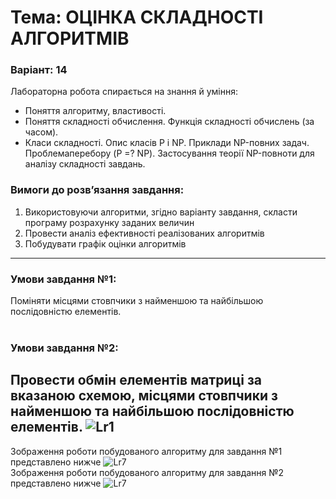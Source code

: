 # Тема: ОЦІНКА СКЛАДНОСТІ АЛГОРИТМІВ
### Варіант: 14

Лабораторна робота спирається на знання й уміння: 
- Поняття алгоритму, властивості. 
- Поняття складності обчислення. Функція складності обчислень (за часом). 
- Класи складності. Опис класів P і NP. Приклади NP-повних задач. Проблемаперебору (P =? NP). Застосування теорії NP-повноти для аналізу складності завдань.

### Вимоги до розв’язання завдання: <br>
1. Використовуючи алгоритми, згідно варіанту завдання, скласти програму розрахунку заданих величин
2. Провести аналіз ефективності реалізованих алгоритмів
3. Побудувати графік оцінки алгоритмів
---
### Умови завдання №1: <br>
Поміняти місцями стовпчики з найменшою та найбільшою послідовністю елементів. <br><br>
### Умови завдання №2: <br>
Провести обмін елементів матриці за вказаною схемою, місцями стовпчики з найменшою та найбільшою послідовністю елементів.
![Lr1](https://github.com/mickzle/KPI_Chores/blob/465de8997c41eaffa5258e49e2526b24a0e1d7b4/2nd%20term/Programming%20of%20complex%20algorithms/lab1/Lr1.png)
---
Зображення роботи побудованого алгоритму для завдання №1 представлено нижче
![Lr7]()<br>
Зображення роботи побудованого алгоритму для завдання №2 представлено нижче
![Lr7]()